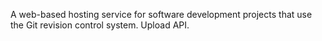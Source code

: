 A web-based hosting service for software development projects that use the Git revision control system. Upload API.